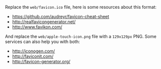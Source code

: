 Replace the `web/favicon.ico` file, here is some resources about this format:

- https://github.com/audreyr/favicon-cheat-sheet
- http://realfavicongenerator.net/
- http://www.favikon.com/

And replace the `web/apple-touch-icon.png` file with a `129x129px` PNG. Some services can also help you with both:

- http://iconogen.com/
- http://faviconit.com/
- http://favicon-generator.org/
